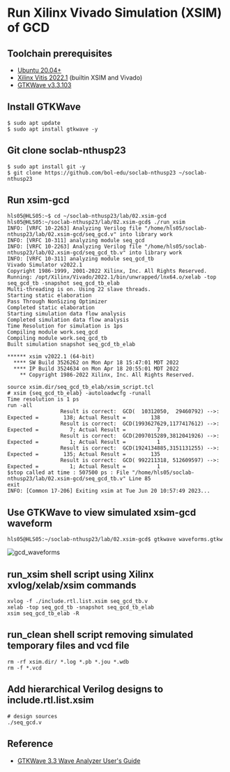 # Run Xilinx Vivado Simulation (XSIM) of GCD

## Toolchain prerequisites
* [Ubuntu 20.04+](https://releases.ubuntu.com/focal/)
* [Xilinx Vitis 2022.1](https://www.xilinx.com/support/download/index.html/content/xilinx/en/downloadNav/vivado-design-tools/2022-1.html) (builtin XSIM and Vivado)
* [GTKWave v3.3.103](https://gtkwave.sourceforge.net/)

## Install GTKWave 
```console
$ sudo apt update
$ sudo apt install gtkwave -y
```

## Git clone soclab-nthusp23
```console
$ sudo apt install git -y
$ git clone https://github.com/bol-edu/soclab-nthusp23 ~/soclab-nthusp23
```

## Run xsim-gcd
```console
hls05@HLS05:~$ cd ~/soclab-nthusp23/lab/02.xsim-gcd
hls05@HLS05:~/soclab-nthusp23/lab/02.xsim-gcd$ ./run_xsim
INFO: [VRFC 10-2263] Analyzing Verilog file "/home/hls05/soclab-nthusp23/lab/02.xsim-gcd/seq_gcd.v" into library work
INFO: [VRFC 10-311] analyzing module seq_gcd
INFO: [VRFC 10-2263] Analyzing Verilog file "/home/hls05/soclab-nthusp23/lab/02.xsim-gcd/seq_gcd_tb.v" into library work
INFO: [VRFC 10-311] analyzing module seq_gcd_tb
Vivado Simulator v2022.1
Copyright 1986-1999, 2001-2022 Xilinx, Inc. All Rights Reserved.
Running: /opt/Xilinx/Vivado/2022.1/bin/unwrapped/lnx64.o/xelab -top seq_gcd_tb -snapshot seq_gcd_tb_elab
Multi-threading is on. Using 22 slave threads.
Starting static elaboration
Pass Through NonSizing Optimizer
Completed static elaboration
Starting simulation data flow analysis
Completed simulation data flow analysis
Time Resolution for simulation is 1ps
Compiling module work.seq_gcd
Compiling module work.seq_gcd_tb
Built simulation snapshot seq_gcd_tb_elab

****** xsim v2022.1 (64-bit)
  **** SW Build 3526262 on Mon Apr 18 15:47:01 MDT 2022
  **** IP Build 3524634 on Mon Apr 18 20:55:01 MDT 2022
    ** Copyright 1986-2022 Xilinx, Inc. All Rights Reserved.

source xsim.dir/seq_gcd_tb_elab/xsim_script.tcl
# xsim {seq_gcd_tb_elab} -autoloadwcfg -runall
Time resolution is 1 ps
run -all
                 Result is correct:  GCD(  10312050,  29460792) -->: Expected =        138; Actual Result =        138
                 Result is correct:  GCD(1993627629,1177417612) -->: Expected =          7; Actual Result =          7
                 Result is correct:  GCD(2097015289,3812041926) -->: Expected =          1; Actual Result =          1
                 Result is correct:  GCD(1924134885,3151131255) -->: Expected =        135; Actual Result =        135
                 Result is correct:  GCD( 992211318, 512609597) -->: Expected =          1; Actual Result =          1
$stop called at time : 507500 ps : File "/home/hls05/soclab-nthusp23/lab/02.xsim-gcd/seq_gcd_tb.v" Line 85
exit
INFO: [Common 17-206] Exiting xsim at Tue Jun 20 10:57:49 2023...
```
## Use GTKWave to view simulated xsim-gcd waveform
```console
hls05@HLS05:~/soclab-nthusp23/lab/02.xsim-gcd$ gtkwave waveforms.gtkw
```
![gcd_waveforms](https://github.com/bol-edu/soclab-nthusp23/assets/98332019/9fffca84-7f76-4f4e-ba10-3e3c247c04ee)

## run_xsim shell script using Xilinx xvlog/xelab/xsim commands
```console
xvlog -f ./include.rtl.list.xsim seq_gcd_tb.v
xelab -top seq_gcd_tb -snapshot seq_gcd_tb_elab
xsim seq_gcd_tb_elab -R
```

## run_clean shell script removing simulated temporary files and vcd file
```console
rm -rf xsim.dir/ *.log *.pb *.jou *.wdb
rm -f *.vcd
```

## Add hierarchical Verilog designs to include.rtl.list.xsim
```
# design sources
./seq_gcd.v
```

## Reference
* [GTKWave 3.3 Wave Analyzer User's Guide](https://gtkwave.sourceforge.net/gtkwave.pdf)
